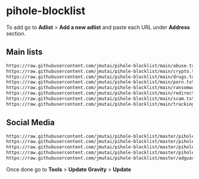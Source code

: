 # pihole-blocklist

To add go to **Adlist** > **Add a new adlist** and paste each URL under **Address** section.

## Main lists

```bash
https://raw.githubusercontent.com/jmutai/pihole-blocklist/main/abuse.txt
https://raw.githubusercontent.com/jmutai/pihole-blocklist/main/crypto.txt
https://raw.githubusercontent.com/jmutai/pihole-blocklist/main/drugs.txt
https://raw.githubusercontent.com/jmutai/pihole-blocklist/main/porn.txt
https://raw.githubusercontent.com/jmutai/pihole-blocklist/main/ransomware.txt
https://raw.githubusercontent.com/jmutai/pihole-blocklist/main/redirect.txt
https://raw.githubusercontent.com/jmutai/pihole-blocklist/main/scam.txt
https://raw.githubusercontent.com/jmutai/pihole-blocklist/main/tracking.txt
```

## Social Media
```bash
https://raw.githubusercontent.com/jmutai/pihole-blocklist/master/pihole-facebook.txt
https://raw.githubusercontent.com/jmutai/pihole-blocklist/master/pihole-instagram.txt
https://raw.githubusercontent.com/jmutai/pihole-blocklist/master/pihole-tiktok.txt
https://raw.githubusercontent.com/jmutai/pihole-blocklist/master/pihole-whatsapp.txt
https://raw.githubusercontent.com/jmutai/pihole-blocklist/master/adguard-netflix.txt
```

Once done go to **Tools** > **Update Gravity** > **Update** 
